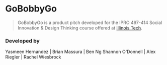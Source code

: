 # GoBobbyGo
> GoBobbyGo is a product pitch developed for the IPRO 497-414 Social Innovation & Design Thinking course offered at [Illinois Tech](https://www.iit.edu/).

### Developed by
Yasmeen Hernandez | Brian Massura | Ben Ng
Shannon O'Donnell | Alex Riegler | Rachel Wiesbrock
